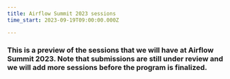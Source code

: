 ```yaml
---
title: Airflow Summit 2023 sessions
time_start: 2023-09-19T09:00:00.000Z

---
```


### This is a preview of the sessions that we will have at Airflow Summit 2023. Note that submissions are still under review and we will add more sessions before the program is finalized.


